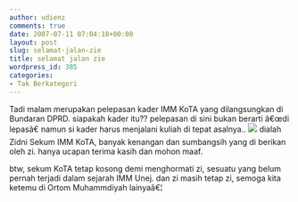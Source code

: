 ```yaml
---
author: udienz
comments: true
date: 2007-07-11 07:04:18+00:00
layout: post
slug: selamat-jalan-zie
title: selamat jalan zie
wordpress_id: 385
categories:
- Tak Berkategori
---
```


Tadi malam merupakan pelepasan kader IMM KoTA yang dilangsungkan di Bundaran DPRD. siapakah kader itu?? pelepasan di sini bukan berarti â€œdi lepasâ€ namun si kader harus menjalani kuliah di tepat asalnya..
![](http://photos.friendster.com/photos/22/52/17102522/945010921l.jpg)
dialah Zidni Sekum IMM KoTA, banyak kenangan dan sumbangsih yang di berikan oleh zi. hanya ucapan terima kasih dan mohon maaf.

btw, sekum KoTA tetap kosong demi menghormati zi, sesuatu yang belum pernah terjadi dalam sejarah IMM Unej. dan zi masih tetap zi, semoga kita ketemu di Ortom Muhammdiyah lainyaâ€¦
